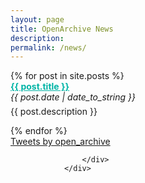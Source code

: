 ```yaml
---
layout: page
title: OpenArchive News
description:
permalink: /news/
---
```


  <div class="row">
	<div class="6u 12u$(medium)">
    {% for post in site.posts %}
    <div>
    <b><a href="{{ site.baseurl }}{{ post.url }}" style="color: #00B4A6">{{ post.title }}</a></b> <br><span style="font-style: italic; font-size: 14px;">{{ post.date | date_to_string }}</span>
    <p style="margin-top: 6px">{{ post.description }}</p>
    </div>
    {% endfor %}
					</div>
					<div class="6u$ 12u$(medium)">
<a class="twitter-timeline" href="https://twitter.com/open_archive?ref_src=twsrc%5Etfw">Tweets by open_archive</a> <script async src="https://platform.twitter.com/widgets.js" charset="utf-8"></script>


					</div>
				</div>
